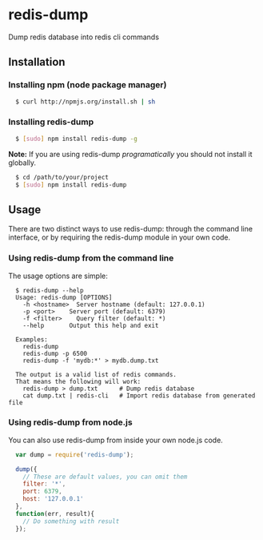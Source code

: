 # redis-dump

Dump redis database into redis cli commands

## Installation

### Installing npm (node package manager)
``` bash
  $ curl http://npmjs.org/install.sh | sh
```

### Installing redis-dump
``` bash
  $ [sudo] npm install redis-dump -g
```

**Note:** If you are using redis-dump _programatically_ you should not install it globally. 

``` bash
  $ cd /path/to/your/project
  $ [sudo] npm install redis-dump
```

## Usage
There are two distinct ways to use redis-dump: through the command line interface, or by requiring the redis-dump module in your own code.

### Using redis-dump from the command line
The usage options are simple:

```
  $ redis-dump --help
  Usage: redis-dump [OPTIONS]
    -h <hostname>  Server hostname (default: 127.0.0.1)
    -p <port>    Server port (default: 6379)
    -f <filter>    Query filter (default: *)
    --help       Output this help and exit

  Examples:
    redis-dump
    redis-dump -p 6500
    redis-dump -f 'mydb:*' > mydb.dump.txt

  The output is a valid list of redis commands.
  That means the following will work:
    redis-dump > dump.txt      # Dump redis database
    cat dump.txt | redis-cli   # Import redis database from generated file
```

### Using redis-dump from node.js
You can also use redis-dump from inside your own node.js code.

``` js
  var dump = require('redis-dump');

  dump({
    // These are default values, you can omit them
    filter: '*',
    port: 6379,
    host: '127.0.0.1'
  },
  function(err, result){
    // Do something with result
  });

```
